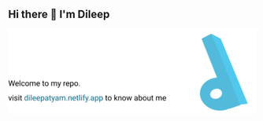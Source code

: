 ## Hi there 👋 I'm Dileep

<img src="https://raw.githubusercontent.com/dileep8417/dileep8417/15fee6cf182201eda7439cd3c20b1416d74db0aa/about_Github.svg">
